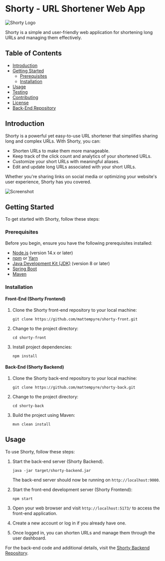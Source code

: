 # Shorty - URL Shortener Web App

![Shorty Logo](https://github.com/mattempyre/shorty-front/blob/main/public/logo.png)

Shorty is a simple and user-friendly web application for shortening long URLs and managing them effectively.

## Table of Contents

- [Introduction](#introduction)
- [Getting Started](#getting-started)
  - [Prerequisites](#prerequisites)
  - [Installation](#installation)
- [Usage](#usage)
- [Testing](#testing)
- [Contributing](#contributing)
- [License](#license)
- [Back-End Repository](#back-end-repository)

## Introduction

Shorty is a powerful yet easy-to-use URL shortener that simplifies sharing long and complex URLs. With Shorty, you can:

- Shorten URLs to make them more manageable.
- Keep track of the click count and analytics of your shortened URLs.
- Customize your short URLs with meaningful aliases.
- Edit and update long URLs associated with your short URLs.

Whether you're sharing links on social media or optimizing your website's user experience, Shorty has you covered.

![Screenshot](https://github.com/mattempyre/shorty-front/blob/main/public/screenshot.png)

## Getting Started

To get started with Shorty, follow these steps:

### Prerequisites

Before you begin, ensure you have the following prerequisites installed:

- [Node.js](https://nodejs.org/) (version 14.x or later)
- [npm](https://www.npmjs.com/) or [Yarn](https://yarnpkg.com/)
- [Java Development Kit (JDK)](https://www.oracle.com/java/technologies/javase-downloads.html) (version 8 or later)
- [Spring Boot](https://spring.io/projects/spring-boot)
- [Maven](https://maven.apache.org/)

### Installation

#### Front-End (Shorty Frontend)

1. Clone the Shorty front-end repository to your local machine:

   ```shell
   git clone https://github.com/mattempyre/shorty-front.git
   ```

2. Change to the project directory:

   ```shell
   cd shorty-front
   ```

3. Install project dependencies:

   ```shell
   npm install
   ```

#### Back-End (Shorty Backend)

1. Clone the Shorty back-end repository to your local machine:

   ```shell
   git clone https://github.com/mattempyre/shorty-back.git
   ```

2. Change to the project directory:

   ```shell
   cd shorty-back
   ```

3. Build the project using Maven:

   ```shell
   mvn clean install
   ```

## Usage

To use Shorty, follow these steps:

1. Start the back-end server (Shorty Backend).

   ```shell
   java -jar target/shorty-backend.jar
   ```

   The back-end server should now be running on `http://localhost:9000`.

2. Start the front-end development server (Shorty Frontend):

   ```shell
   npm start
   ```

3. Open your web browser and visit `http://localhost:5173/` to access the front-end application.

4. Create a new account or log in if you already have one.

5. Once logged in, you can shorten URLs and manage them through the user dashboard.

For the back-end code and additional details, visit the [Shorty Backend Repository](https://github.com/mattempyre/shorty-back).
